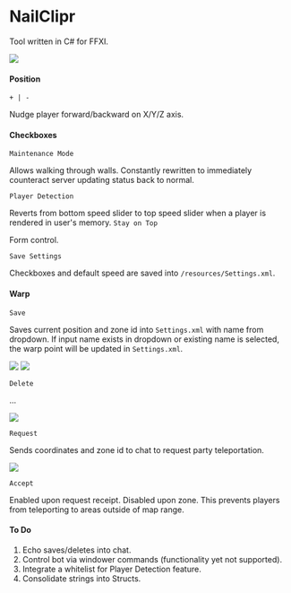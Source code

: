 # NailClipr
Tool written in C# for FFXI.

![](http://puu.sh/nRNpP/5a25a77464.png)

#### Position
`+ | -` 

Nudge player forward/backward on X/Y/Z axis.

#### Checkboxes
`Maintenance Mode` 

Allows walking through walls. Constantly rewritten to immediately counteract server updating status back to normal.

`Player Detection` 

Reverts from bottom speed slider to top speed slider when a player is rendered in user's memory.
`Stay on Top` 

Form control.

`Save Settings` 

Checkboxes and default speed are saved into `/resources/Settings.xml`.

#### Warp
`Save` 

Saves current position and zone id into `Settings.xml` with name from dropdown. If input name exists in dropdown or existing name is selected, the warp point will be updated in `Settings.xml`.

![](http://puu.sh/nROsb/10cfa69025.jpg)
![](http://puu.sh/nROti/66302d91ff.jpg)

`Delete` 

...

![](http://puu.sh/nROuh/7ba21f1c8c.jpg)

`Request` 

Sends coordinates and zone id to chat to request party teleportation.

![](http://puu.sh/nRNSv/49abd4c826.jpg)

`Accept` 

Enabled upon request receipt. Disabled upon zone. This prevents players from teleporting to areas outside of map range.


#### To Do
1. Echo saves/deletes into chat.
2. Control bot via windower commands (functionality yet not supported).
3. Integrate a whitelist for Player Detection feature.
4. Consolidate strings into Structs.
